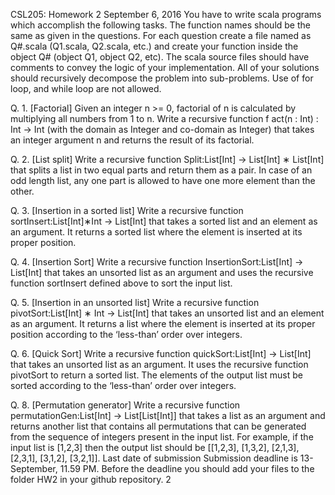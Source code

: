 
CSL205: Homework 2
September 6, 2016
You have to write scala programs which accomplish the following tasks. The function names
should be the same as given in the questions. For each question create a file named as Q#.scala
(Q1.scala, Q2.scala, etc.) and create your function inside the object Q# (object Q1, object Q2,
etc). The scala source files should have comments to convey the logic of your implementation.
All of your solutions should recursively decompose the problem into sub-problems. Use of for
loop, and while loop are not allowed.


Q. 1. [Factorial] Given an integer n >= 0, factorial of n is calculated by multiplying
all numbers from 1 to n. Write a recursive function f act(n : Int) : Int → Int (with the
domain as Integer and co-domain as Integer) that takes an integer argument n and returns
the result of its factorial.


Q. 2. [List split] Write a recursive function Split:List[Int] → List[Int] ∗ List[Int] that
splits a list in two equal parts and return them as a pair. In case of an odd length list, any
one part is allowed to have one more element than the other.


Q. 3. [Insertion in a sorted list] Write a recursive function sortInsert:List[Int]∗Int →
List[Int] that takes a sorted list and an element as an argument. It returns a sorted list
where the element is inserted at its proper position.


Q. 4. [Insertion Sort] Write a recursive function InsertionSort:List[Int] → List[Int]
that takes an unsorted list as an argument and uses the recursive function sortInsert defined
above to sort the input list.


Q. 5. [Insertion in an unsorted list] Write a recursive function pivotSort:List[Int] ∗
Int → List[Int] that takes an unsorted list and an element as an argument. It returns a
list where the element is inserted at its proper position according to the ‘less-than’ order
over integers.


Q. 6. [Quick Sort] Write a recursive function quickSort:List[Int] → List[Int] that takes
an unsorted list as an argument. It uses the recursive function pivotSort to return a sorted
list. The elements of the output list must be sorted according to the ‘less-than’ order over
integers.



Q. 8. [Permutation generator] Write a recursive function permutationGen:List[Int] →
List[List[Int]] that takes a list as an argument and returns another list that contains all
permutations that can be generated from the sequence of integers present in the input list.
For example, if the input list is [1,2,3] then the output list should be [[1,2,3], [1,3,2], [2,1,3],
[2,3,1], [3,1,2], [3,2,1]].
Last date of submission Submission deadline is 13-September, 11.59 PM. Before the deadline
you should add your files to the folder HW2 in your github repository.
2
